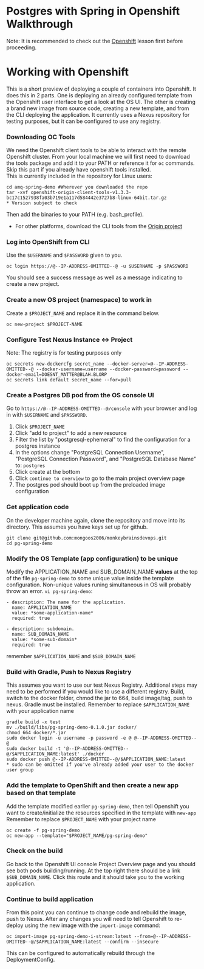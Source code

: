 Postgres with Spring in Openshift Walkthrough
==============================================

Note: It is recommended to check out the [Openshift](https://github.com/mongoos2006/monkeybrainsdevops/wiki/Lesson-Openshift) lesson first before proceeding.

# Working with Openshift
This is a short preview of deploying a couple of containers into Openshift. It does this in 2 parts. One is deploying an already configured template from the Openshift user interface to get a look at the OS UI. The other is creating a brand new image from source code, creating a new template, and from the CLI deploying the application. It currently uses a Nexus repository for testing purposes, but it can be configured to use any registry.


### Downloading OC Tools
We need the Openshift client tools to be able to interact with the remote Openshift cluster. From your local machine we will first need to download the tools package and add it to your PATH or reference it for `oc` commands.  
Skip this part if you already have openshift tools installed.  
This is currently included in the repository for Linux users:

```
cd amq-spring-demo #Wherever you downloaded the repo
tar -xvf openshift-origin-client-tools-v1.3.3-bc17c1527938fa03b719e1a117d584442e3727b8-linux-64bit.tar.gz
* Version subject to check
```
Then add the binaries to your PATH (e.g. bash_profile).

* For other platforms, download the CLI tools from the [Origin project](https://github.com/openshift/origin/releases)

### Log into OpenShift from CLI
Use the `$USERNAME` and `$PASSWORD` given to you.
```
oc login https://@--IP-ADDRESS-OMITTED--@ -u $USERNAME -p $PASSWORD
```
You should see a success message as well as a message indicating to create a new project. 

### Create a new OS project (namespace) to work in
Create a `$PROJECT_NAME` and replace it in the command below.
```
oc new-project $PROJECT-NAME
```

### Configure Test Nexus Instance <-> Project
Note: The registry is for testing purposes only
```
oc secrets new-dockercfg secret_name --docker-server=@--IP-ADDRESS-OMITTED--@ --docker-username=username --docker-password=password --docker-email=DOESNT_MATTER@BLAH.BLORP
oc secrets link default secret_name --for=pull
```

### Create a Postgres DB pod from the OS console UI
Go to `https://@--IP-ADDRESS-OMITTED--@/console` with your browser and log in with `$USERNAME` and `$PASSWORD`.  
1. Click `$PROJECT_NAME`  
2. Click "add to project" to add a new resource  
3. Filter the list by "postgresql-ephemeral" to find the configuration for a postgres instance  
4. In the options change "PostgreSQL Connection Username", "PostgreSQL Connection Password", and "PostgreSQL Database Name" to: `postgres`  
5. Click create at the bottom  
6. Click `continue to overview` to go to the main project overview page  
7. The postgres pod should boot up from the preloaded image configuration  


### Get application code
On the developer machine again, clone the repository and move into its directory.
This assumes you have keys set up for github.
```
git clone git@github.com:mongoos2006/monkeybrainsdevops.git
cd pg-spring-demo
```

### Modify the OS Template (app configuration) to be unique
Modify the APPLICATION_NAME and SUB_DOMAIN_NAME __**values**__ at the top of the file `pg-spring-demo` to some unique value inside the template configuration. Non-unique values runing simultaneous in OS will probably throw an error.
`vi pg-spring-demo`:
```
- description: The name for the application.
  name: APPLICATION_NAME
  value: *some-application-name*
  required: true

- description: subdomain.
  name: SUB_DOMAIN_NAME
  value: *some-sub-domain*
  required: true
```
remember `$APPLICATION_NAME` and `$SUB_DOMAIN_NAME`


### Build with Gradle, Push to Nexus Registry
This assumes you want to use our test Nexus Registry. Additional steps may need to be performed if you would like to use a different registry. Build, switch to the docker folder, chmod the jar to 664, build image/tag, push to nexus.
Gradle must be installed.
Remember to replace `$APPLICATION_NAME` with your application name
```
gradle build -x test
mv ./build/libs/pg-spring-demo-0.1.0.jar docker/
chmod 664 docker/*.jar
sudo docker login -u username -p password -e @ @--IP-ADDRESS-OMITTED--@
sudo docker build -t '@--IP-ADDRESS-OMITTED--@/$APPLICATION_NAME:latest' ./docker
sudo docker push @--IP-ADDRESS-OMITTED--@/$APPLICATION_NAME:latest
* sudo can be omitted if you've already added your user to the docker user group 
```

### Add the template to OpenShift and then create a new app based on that template
Add the template modified earlier `pg-spring-demo`, then tell Openshift you want to create/initialize the resources specified in the template with `new-app`
Remember to replace `$PROJECT_NAME` with your project name
```
oc create -f pg-spring-demo
oc new-app --template="$PROJECT_NAME/pg-spring-demo"
```

### Check on the build
Go back to the Openshift UI console Project Overview page and you should see both pods building/running. At the top right there should be a link `$SUB_DOMAIN_NAME`. Click this route and it should take you to the working application.

### Continue to build application
From this point you can continue to change code and rebuild the image, push to Nexus. After any changes you will need to tell Openshift to re-deploy using the new image with the `import-image` command:
```
oc import-image pg-spring-demo-i-stream:latest --from=@--IP-ADDRESS-OMITTED--@/$APPLICATION_NAME:latest --confirm --insecure
```
This can be configured to automatically rebuild through the DeploymentConfig.
